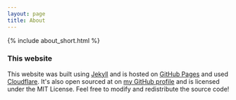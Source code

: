 ```yaml
---
layout: page
title: About
---
```


{% include about_short.html %}

<h3>This website</h3>

This website was built using [Jekyll](https://jekyllrb.com/) and is hosted on [GitHub Pages](https://pages.github.com/) and used [Cloudflare](https://www.cloudflare.com/). It's also open sourced at on [my GitHub profile](https://github.com/mikeecb/mikeecb.github.io) and is licensed under the MIT License. Feel free to modify and redistribute the source code!
